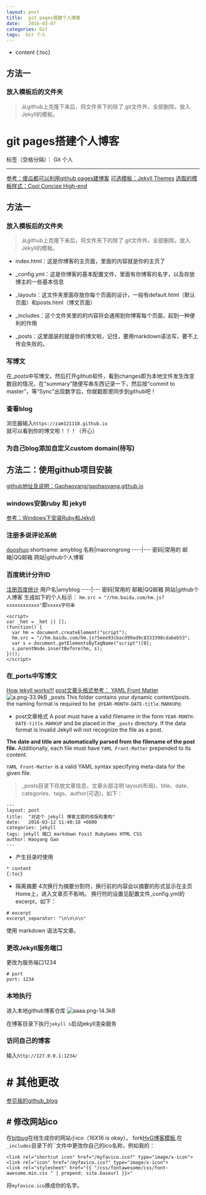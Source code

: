 ```yaml
---
layout: post
title:  git pages搭建个人博客
date:   2016-03-07
categories: Git
tags:  Git 个人
---
```


* content
{:toc}

## 方法一
### 放入模板后的文件夹
>从github上克隆下来后，将文件夹下的除了.git文件外，全部删除。放入Jekyll的模板。






# git pages搭建个人博客

标签（空格分隔）： Git 个人

---

[参考：傻瓜都可以利用github pages建博客](http://cyzus.github.io/2015/06/21/github-build-blog/)
[可选模板：Jekyll Themes](http://jekyllthemes.org/)
[选取的模板样式：Cool Concise High-end](http://jekyllthemes.org/themes/cool-concise-high-end/)

## 方法一
### 放入模板后的文件夹
>从github上克隆下来后，将文件夹下的除了.git文件外，全部删除。放入Jekyll的模板。

- index.html：这是你博客的主页面，里面的内容就是你的主页了

- _config.yml：这是你博客的基本配置文件，里面有你博客的名字，以及存放博主的一些基本信息

- _layouts：这文件夹里面存放你每个页面的设计，一般有default.html（默认页面）和posts.html（博文页面）

- _includes：这个文件夹里的的内容将会通用到你博客每个页面，起到一种便利的作用

- _posts：这里面装的就是你的博文啦，记住，要用markdown语法写，要不上传会失败的。


### 写博文
在_posts中写博文，然后打开github软件，看到changes即为本地文件发生改变数目的情况，在“summary”随便写串东西记录一下，然后按“commit to master”，等“Sync”出现数字后，你就戳那里同步到github吧！

### 查看blog
浏览器输入`https://zam121118.github.io`
就可以看到你的博文啦！！！（开心）


### 为自己blog添加自定义custom domain(待写)


## 方法二：使用github项目安装
[github地址及说明：Gaohaoyang/gaohaoyang.github.io](https://github.com/Gaohaoyang/gaohaoyang.github.io/blob/master/README-zh-cn.md)

### windows安装ruby 和 jekyll
[参考：Windows下安装Ruby和Jekyll](http://www.open-open.com/lib/view/open1456893770562.html)

### 注册多说评论系统
[duoshuo](http://duoshuo.com/):shortname: amyblog
名称|maorongrong
----|---
密码|常用的
邮箱|QQ邮箱
网站|github个人博客
### 百度统计分许ID
[注册百度统计](http://tongji.baidu.com/web/register)
用户名|amyblog
----|---
密码|常用的
邮箱|QQ邮箱
网站|github个人博客
生成如下的个人标示：
`hm.src = "//hm.baidu.com/hm.js?xxxxxxxxxxxx"`即`xxxxx字符串`
```
<script>
var _hmt = _hmt || [];
(function() {
  var hm = document.createElement("script");
  hm.src = "//hm.baidu.com/hm.js?5eee93cbacd99ad9c8333398cdabeb53";
  var s = document.getElementsByTagName("script")[0]; 
  s.parentNode.insertBefore(hm, s);
})();
</script>
```

### 在_ports中写博文

[How jekyll works!!!](http://jekyllbootstrap.com/lessons/jekyll-introduction.html)
[post文章头格式参考： YAML Front Matter](http://jekyllrb.com/docs/frontmatter/)
![a.png-33.9kB][1]
_posts This folder contains your dynamic content/posts. the naming format is required to be` @YEAR-MONTH-DATE-title.MARKUP@`.
    
* post文章格式
A post must have a valid filename in the form `YEAR-MONTH-DATE-title.MARKUP` and be placed in the `_posts` directory. If the data format is invalid Jekyll will not recognize the file as a post. 

 **The date and title are automatically parsed from the filename of the post file.** Additionally, each file must have `YAML Front-Matter` prepended to its content. 
 
 `YAML Front-Matter` is a valid YAML syntax specifying meta-data for the given file.


>_posts目录下存放文章信息，文章头部注明 layout(布局)、title、date、categories、tags、author(可选)，如下：
```
---
layout: post
title:  "对这个 jekyll 博客主题的改版和重构"
date:   2016-03-12 11:40:18 +0800
categories: jekyll
tags: jekyll 端口 markdown Foxit RubyGems HTML CSS
author: Haoyang Gao
---
```
- 产生目录时使用
```
* content
{:toc}
```
- 隔离摘要
4次换行为摘要分割符，换行前的内容会以摘要的形式显示在主页Home上，进入文章页不影响。
换行符的设置见配置文件_config.yml的 excerpt，如下：
```
# excerpt
excerpt_separator: "\n\n\n\n"
```
使用 markdown 语法写文章。

### 更改Jekyll服务端口
更改为服务端口1234
```
# port
port: 1234
```

### 本地执行

进入本地github博客仓库
![aaaa.png-14.3kB][2]

在博客目录下执行`jekyll s`启动jekyll渲染服务

### 访问自己的博客
输入`http://127.0.0.1:1234/`

# # 其他更改
[参见我的github_blog](https://zam121118.github.io/)

## # 修改网站ico
在[bitbug](http://www.bitbug.net/)在线生成你的网站小ico（16X16 is okay）。
fork[HyG博客模板](https://github.com/Gaohaoyang),在`_includes`目录下的``文件中更改你自己的ico名称，例如我的：
```
<link rel="shortcut icon" href="/myfavico.ico?" type="image/x-icon">
<link rel="icon" href="/myfavico.ico?" type="image/x-icon">
<link rel="stylesheet" href="{{ "/css/fontawesome/css/font-awesome.min.css " | prepend: site.baseurl }}>"
```
将`myfavico.ico`换成你的名字。


  [1]: http://static.zybuluo.com/maorongrong/fk14vm1og6s67su1817n8h6z/a.png
  [2]: http://static.zybuluo.com/maorongrong/63178t35zr5olxiy8hfhtver/aaaa.png